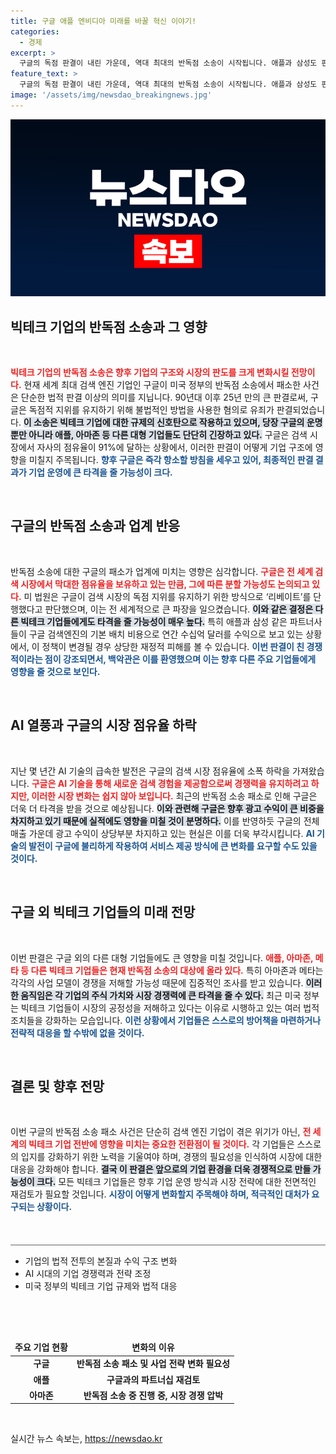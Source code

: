```yaml
---
title: 구글 애플 엔비디아 미래를 바꿀 혁신 이야기!
categories:
  - 경제
excerpt: >
  구글의 독점 판결이 내린 가운데, 역대 최대의 반독점 소송이 시작됩니다. 애플과 삼성도 판결 여파에 긴장 속에 있으며, 정의선 현대차 회장은 올림픽 금메달로 스포츠 마케팅의 성공을 거두었습니다. 이 두 가지 사건에서 우리는 기업의 미래를 좌우할 변화의 물결을 목격하고 있습니다!
feature_text: >
  구글의 독점 판결이 내린 가운데, 역대 최대의 반독점 소송이 시작됩니다. 애플과 삼성도 판결 여파에 긴장 속에 있으며, 정의선 현대차 회장은 올림픽 금메달로 스포츠 마케팅의 성공을 거두었습니다. 이 두 가지 사건에서 우리는 기업의 미래를 좌우할 변화의 물결을 목격하고 있습니다!
image: '/assets/img/newsdao_breakingnews.jpg'
---
```


<p><img src="/assets/img/newsdao_breakingnews.jpg" alt="firstkoreanews 속보" /></p>

<h2 data-ke-size="size26">빅테크 기업의 반독점 소송과 그 영향</h2>

<p data-ke-size="size16">&nbsp;</p>

<p><b><span style="color: #ee2323;">빅테크 기업의 반독점 소송은 향후 기업의 구조와 시장의 판도를 크게 변화시킬 전망이다.</span></b> 현재 세계 최대 검색 엔진 기업인 구글이 미국 정부의 반독점 소송에서 패소한 사건은 단순한 법적 판결 이상의 의미를 지닙니다. 90년대 이후 25년 만의 큰 판결로써, 구글은 독점적 지위를 유지하기 위해 불법적인 방법을 사용한 혐의로 유죄가 판결되었습니다. <b><span style="background-color: #21538527;">이 소송은 빅테크 기업에 대한 규제의 신호탄으로 작용하고 있으며, 당장 구글의 운명뿐만 아니라 애플, 아마존 등 다른 대형 기업들도 단단히 긴장하고 있다.</span></b> 구글은 검색 시장에서 자사의 점유율이 91%에 달하는 상황에서, 이러한 판결이 어떻게 기업 구조에 영향을 미칠지 주목됩니다.  <b><span style="color: #1a5490;">향후 구글은 즉각 항소할 방침을 세우고 있어, 최종적인 판결 결과가 기업 운영에 큰 타격을 줄 가능성이 크다.</span></b> </p>

<p data-ke-size="size16">&nbsp;</p>

<h2 data-ke-size="size26">구글의 반독점 소송과 업계 반응</h2>

<p data-ke-size="size16">&nbsp;</p>

<p>반독점 소송에 대한 구글의 패소가 업계에 미치는 영향은 심각합니다. <b><span style="color: #ee2323;">구글은 전 세계 검색 시장에서 막대한 점유율을 보유하고 있는 만큼, 그에 따른 분할 가능성도 논의되고 있다.</span></b> 미 법원은 구글이 검색 시장의 독점 지위를 유지하기 위한 방식으로 ‘리베이트’를 단행했다고 판단했으며, 이는 전 세계적으로 큰 파장을 일으켰습니다. <b><span style="background-color: #21538527;">이와 같은 결정은 다른 빅테크 기업들에게도 타격을 줄 가능성이 매우 높다.</span></b> 특히 애플과 삼성 같은 파트너사들이 구글 검색엔진의 기본 배치 비용으로 연간 수십억 달러를 수익으로 보고 있는 상황에서, 이 정책이 변경될 경우 상당한 재정적 피해를 볼 수 있습니다. <b><span style="color: #1a5490;">이번 판결이 친 경쟁적이라는 점이 강조되면서, 백악관은 이를 환영했으며 이는 향후 다른 주요 기업들에게 영향을 줄 것으로 보인다.</span></b> </p>

<p data-ke-size="size16">&nbsp;</p>

<h2 data-ke-size="size26">AI 열풍과 구글의 시장 점유율 하락</h2>

<p data-ke-size="size16">&nbsp;</p>

<p>지난 몇 년간 AI 기술의 급속한 발전은 구글의 검색 시장 점유율에 소폭 하락을 가져왔습니다. <b><span style="color: #ee2323;">구글은 AI 기술을 통해 새로운 검색 경험을 제공함으로써 경쟁력을 유지하려고 하지만, 이러한 시장 변화는 쉽지 않아 보입니다.</span></b> 최근의 반독점 소송 패소로 인해 구글은 더욱 더 타격을 받을 것으로 예상됩니다. <b><span style="background-color: #21538527;">이와 관련해 구글은 향후 광고 수익이 큰 비중을 차지하고 있기 때문에 실적에도 영향을 미칠 것이 분명하다.</span></b> 이를 반영하듯 구글의 전체 매출 가운데 광고 수익이 상당부분 차지하고 있는 현실은 이를 더욱 부각시킵니다. <b><span style="color: #1a5490;">AI 기술의 발전이 구글에 불리하게 작용하여 서비스 제공 방식에 큰 변화를 요구할 수도 있을 것이다.</span></b> </p>

<p data-ke-size="size16">&nbsp;</p>

<h2 data-ke-size="size26">구글 외 빅테크 기업들의 미래 전망</h2>

<p data-ke-size="size16">&nbsp;</p>

<p>이번 판결은 구글 외의 다른 대형 기업들에도 큰 영향을 미칠 것입니다. <b><span style="color: #ee2323;">애플, 아마존, 메타 등 다른 빅테크 기업들은 현재 반독점 소송의 대상에 올라 있다.</span></b> 특히 아마존과 메타는 각각의 사업 모델이 경쟁을 저해할 가능성 때문에 집중적인 조사를 받고 있습니다. <b><span style="background-color: #21538527;">이러한 움직임은 각 기업의 주식 가치와 시장 경쟁력에 큰 타격을 줄 수 있다.</span></b> 최근 미국 정부는 빅테크 기업들이 시장의 공정성을 저해하고 있다는 이유로 시행하고 있는 여러 법적 조치들을 강화하는 모습입니다. <b><span style="color: #1a5490;">이런 상황에서 기업들은 스스로의 방어책을 마련하거나 전략적 대응을 할 수밖에 없을 것이다.</span></b> </p>

<p data-ke-size="size16">&nbsp;</p>

<h2 data-ke-size="size26">결론 및 향후 전망</h2>

<p data-ke-size="size16">&nbsp;</p>

<p>이번 구글의 반독점 소송 패소 사건은 단순히 검색 엔진 기업이 겪은 위기가 아닌, <b><span style="color: #ee2323;">전 세계의 빅테크 기업 전반에 영향을 미치는 중요한 전환점이 될 것이다.</span></b> 각 기업들은 스스로의 입지를 강화하기 위한 노력을 기울여야 하며, 경쟁의 필요성을 인식하여 시장에 대한 대응을 강화해야 합니다. <b><span style="background-color: #21538527;">결국 이 판결은 앞으로의 기업 환경을 더욱 경쟁적으로 만들 가능성이 크다.</span></b> 모든 빅테크 기업들은 향후 기업 운영 방식과 시장 전략에 대한 전면적인 재검토가 필요할 것입니다. <b><span style="color: #1a5490;">시장이 어떻게 변화할지 주목해야 하며, 적극적인 대처가 요구되는 상황이다.</span></b> </p>

<p data-ke-size="size16">&nbsp;</p>

<hr style="height: 2px; border: none; background-color: #aaa; margin-top: 20px; margin-bottom: 10px;" />

<ul>
    <li>기업의 법적 전투의 본질과 수익 구조 변화</li>
    <li>AI 시대의 기업 경쟁력과 전략 조정</li>
    <li>미국 정부의 빅테크 기업 규제와 법적 대응</li>
</ul>

<p data-ke-size="size16">&nbsp;</p>

<p data-ke-size="size16">&nbsp;</p>

<table>
    <thead>
        <tr>
            <td style="text-align: center; height: 17px;"><b>주요 기업 현황</b></td>
            <td style="text-align: center; height: 17px;"><b>변화의 이유</b></td>
        </tr>
    </thead>
    <tbody>
        <tr>
            <td style="text-align: center; height: 17px;"><b>구글</b></td>
            <td style="text-align: center; height: 17px;"><b>반독점 소송 패소 및 사업 전략 변화 필요성</b></td>
        </tr>
        <tr>
            <td style="text-align: center; height: 17px;"><b>애플</b></td>
            <td style="text-align: center; height: 17px;"><b>구글과의 파트너십 재검토</b></td>
        </tr>
        <tr>
            <td style="text-align: center; height: 17px;"><b>아마존</b></td>
            <td style="text-align: center; height: 17px;"><b>반독점 소송 중 진행 중, 시장 경쟁 압박</b></td>
        </tr>
    </tbody>
</table>

<p data-ke-size="size16">&nbsp;</p>
실시간 뉴스 속보는, <a href="https://newsdao.kr" rel="dofollow">https://newsdao.kr</a>


